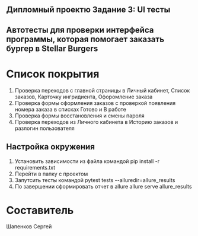 ## Дипломный проектю Задание 3: UI тесты
## Автотесты для проверки интерфейса программы, которая помогает заказать бургер в Stellar Burgers
# Список покрытия
1. Проверка переходов с главной страницы в Личный кабинет, Список заказов, Карточку ингридиента, Офоромление заказа
2. Проверка формы оформления заказов с проверкой появления номера заказа в списках Готово и В работе
3. Проверка формы восстановления и смены пароля
4. Проверка переходов из Личного кабинета в Историю заказов и разлогин пользователя


## Настройка окружения
1. Установить зависимости из файла командой 
pip install -r requirements.txt
2. Перейти в папку с проектом
3. Запутсить тесты командой
pytest tests --alluredir=allure_results
4. По завершении сформировать отчет в allure
allure serve allure_results 

# Составитель
Шапенков Сергей